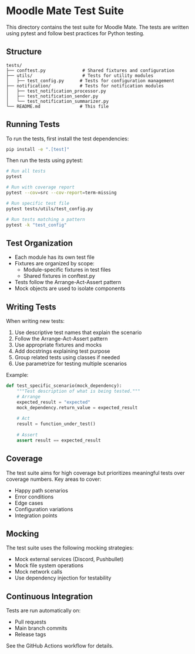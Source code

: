 # Moodle Mate Test Suite

This directory contains the test suite for Moodle Mate. The tests are written using pytest and follow best practices for Python testing.

## Structure

```
tests/
├── conftest.py              # Shared fixtures and configuration
├── utils/                   # Tests for utility modules
│   ├── test_config.py      # Tests for configuration management
├── notification/           # Tests for notification modules
│   ├── test_notification_processor.py
│   ├── test_notification_sender.py
│   └── test_notification_summarizer.py
└── README.md               # This file
```

## Running Tests

To run the tests, first install the test dependencies:

```bash
pip install -e ".[test]"
```

Then run the tests using pytest:

```bash
# Run all tests
pytest

# Run with coverage report
pytest --cov=src --cov-report=term-missing

# Run specific test file
pytest tests/utils/test_config.py

# Run tests matching a pattern
pytest -k "test_config"
```

## Test Organization

- Each module has its own test file
- Fixtures are organized by scope:
  - Module-specific fixtures in test files
  - Shared fixtures in conftest.py
- Tests follow the Arrange-Act-Assert pattern
- Mock objects are used to isolate components

## Writing Tests

When writing new tests:

1. Use descriptive test names that explain the scenario
2. Follow the Arrange-Act-Assert pattern
3. Use appropriate fixtures and mocks
4. Add docstrings explaining test purpose
5. Group related tests using classes if needed
6. Use parametrize for testing multiple scenarios

Example:

```python
def test_specific_scenario(mock_dependency):
    """Test description of what is being tested."""
    # Arrange
    expected_result = "expected"
    mock_dependency.return_value = expected_result
    
    # Act
    result = function_under_test()
    
    # Assert
    assert result == expected_result
```

## Coverage

The test suite aims for high coverage but prioritizes meaningful tests over coverage numbers. Key areas to cover:

- Happy path scenarios
- Error conditions
- Edge cases
- Configuration variations
- Integration points

## Mocking

The test suite uses the following mocking strategies:

- Mock external services (Discord, Pushbullet)
- Mock file system operations
- Mock network calls
- Use dependency injection for testability

## Continuous Integration

Tests are run automatically on:
- Pull requests
- Main branch commits
- Release tags

See the GitHub Actions workflow for details. 